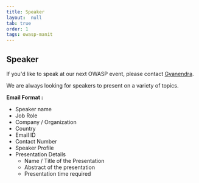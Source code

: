 ```yaml
---
title: Speaker
layout:  null
tab: true
order: 1
tags: owasp-manit
---
```


## Speaker

If you'd like to speak at our next OWASP event, please contact [Gyanendra](mailto:gyanendra.shukla@owasp.org). 

We are always looking for speakers to present on a variety of topics.

**Email Format :**

- Speaker name
- Job Role
- Company / Organization
- Country
- Email ID
- Contact Number
- Speaker Profile
- Presentation Details
    - Name / Title of the Presentation
    - Abstract of the presentation
    - Presentation time required